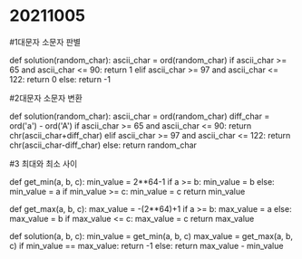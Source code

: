 # 20211005

#1대문자 소문자 판별

def solution(random_char):
  ascii_char = ord(random_char)
  if ascii_char >= 65 and ascii_char <= 90:
    return 1
  elif ascii_char >= 97 and ascii_char <= 122:
    return 0
  else: 
    return -1
    
    
#2대문자 소문자 변환

def solution(random_char):
  ascii_char = ord(random_char)
  diff_char = ord('a') - ord('A')
  if ascii_char >= 65 and ascii_char <= 90:
    return chr(ascii_char+diff_char)
  elif ascii_char >= 97 and ascii_char <= 122:
    return chr(ascii_char-diff_char)
  else:
    return random_char

#3 최대와 최소 사이


def get_min(a, b, c):
  min_value = 2**64-1
  if a >= b:
    min_value = b
  else:
    min_value = a
  if min_value >= c:
    min_value = c
  return min_value
  
def get_max(a, b, c):
  max_value = -(2**64)+1
  if a >= b:
    max_value = a
  else: 
    max_value = b
  if max_value <= c:
    max_value = c
  return max_value 

def solution(a, b, c):
  min_value = get_min(a, b, c)
  max_value = get_max(a, b, c)
  if min_value == max_value:
    return -1
  else:
    return max_value - min_value

